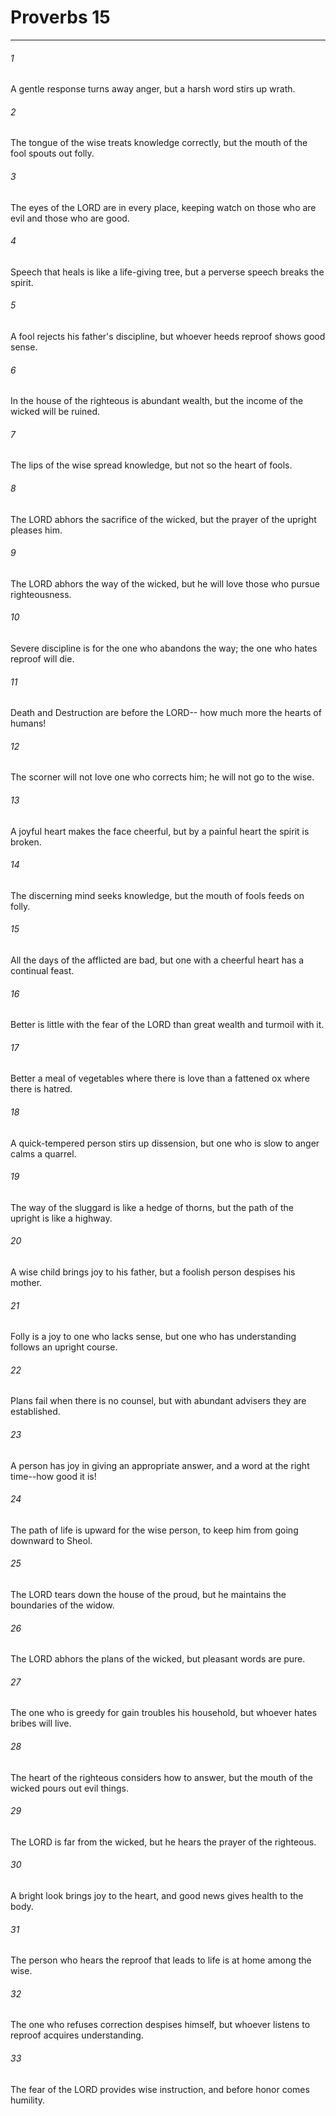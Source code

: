 # Proverbs 15
***



###### 1 
A gentle response turns away anger, but a harsh word stirs up wrath. 

###### 2 
The tongue of the wise treats knowledge correctly, but the mouth of the fool spouts out folly. 

###### 3 
The eyes of the LORD are in every place, keeping watch on those who are evil and those who are good. 

###### 4 
Speech that heals is like a life-giving tree, but a perverse speech breaks the spirit. 

###### 5 
A fool rejects his father's discipline, but whoever heeds reproof shows good sense. 

###### 6 
In the house of the righteous is abundant wealth, but the income of the wicked will be ruined. 

###### 7 
The lips of the wise spread knowledge, but not so the heart of fools. 

###### 8 
The LORD abhors the sacrifice of the wicked, but the prayer of the upright pleases him. 

###### 9 
The LORD abhors the way of the wicked, but he will love those who pursue righteousness. 

###### 10 
Severe discipline is for the one who abandons the way; the one who hates reproof will die. 

###### 11 
Death and Destruction are before the LORD-- how much more the hearts of humans! 

###### 12 
The scorner will not love one who corrects him; he will not go to the wise. 

###### 13 
A joyful heart makes the face cheerful, but by a painful heart the spirit is broken. 

###### 14 
The discerning mind seeks knowledge, but the mouth of fools feeds on folly. 

###### 15 
All the days of the afflicted are bad, but one with a cheerful heart has a continual feast. 

###### 16 
Better is little with the fear of the LORD than great wealth and turmoil with it. 

###### 17 
Better a meal of vegetables where there is love than a fattened ox where there is hatred. 

###### 18 
A quick-tempered person stirs up dissension, but one who is slow to anger calms a quarrel. 

###### 19 
The way of the sluggard is like a hedge of thorns, but the path of the upright is like a highway. 

###### 20 
A wise child brings joy to his father, but a foolish person despises his mother. 

###### 21 
Folly is a joy to one who lacks sense, but one who has understanding follows an upright course. 

###### 22 
Plans fail when there is no counsel, but with abundant advisers they are established. 

###### 23 
A person has joy in giving an appropriate answer, and a word at the right time--how good it is! 

###### 24 
The path of life is upward for the wise person, to keep him from going downward to Sheol. 

###### 25 
The LORD tears down the house of the proud, but he maintains the boundaries of the widow. 

###### 26 
The LORD abhors the plans of the wicked, but pleasant words are pure. 

###### 27 
The one who is greedy for gain troubles his household, but whoever hates bribes will live. 

###### 28 
The heart of the righteous considers how to answer, but the mouth of the wicked pours out evil things. 

###### 29 
The LORD is far from the wicked, but he hears the prayer of the righteous. 

###### 30 
A bright look brings joy to the heart, and good news gives health to the body. 

###### 31 
The person who hears the reproof that leads to life is at home among the wise. 

###### 32 
The one who refuses correction despises himself, but whoever listens to reproof acquires understanding. 

###### 33 
The fear of the LORD provides wise instruction, and before honor comes humility.
